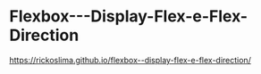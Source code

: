 # Flexbox---Display-Flex-e-Flex-Direction
 
https://rickoslima.github.io/flexbox--display-flex-e-flex-direction/
